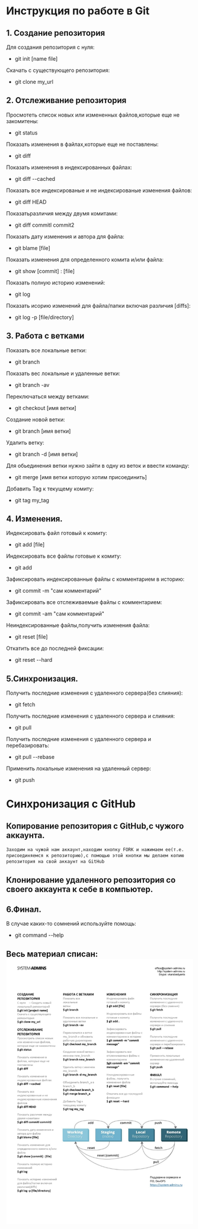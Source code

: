 # Инструкция по работе в Git

## 1. Создание репозитория

Для создания репозитория с нуля:
- git init [name file]

Скачать с существующего репозитория:
- git clone my_url

## 2. Отслеживание репозитория

Просмотеть список новых или измененных файлов,которые еще не закомитены:
- git status

Показать изменения в файлах,которые еще не поставлены:
- git diff

Показать изменения в индексированных файлах:
- git diff --cached

Показать все индексированые и не индексированые изменения файлов:
- git diff HEAD

Показатьразличия между двумя комитами:
- git diff commitl commit2

Показать дату изменения и автора для файла:
- git blame [file]

Показать изменения для определенного комита и/или файла:
- git show [commit] : [file]

Показать полную историю изменений:
- git log

Показать исорию изменений для файла/папки включая различия [diffs]:
- git log -p [file/directory]

## 3. Работа с ветками

Показать все локальные ветки:
- git branch

Показать вес локальные и удаленные ветки:
- git branch -av

Переключаться между ветками:
- git checkout [имя ветки]

Создание новой ветки:
- git branch [имя ветки]

Удалить ветку:
- git branch -d [имя ветки]

Для обьединения ветки нужно зайти в одну из веток и ввести команду:
- git merge [имя ветки которую хотим присоединить]

Добавить Tag к текущему комиту:
- git tag my_tag

## 4. Изменения.

Индексировать файл готовый к комиту:
- git add [file]

Индексировать все файлы готовые к комиту:
- git add

Зафиксировать индексированные файлы с комментарием в историю:
- git commit -m "сам комментарий"

Зафиксировать все отслеживаемые файлы с комментарием:
- git commit -am "сам комментарий"

Неиндексированные файлы,получить изменения файла:
- git reset [file]

Откатить все до последней фиксации:
- git reset --hard

## 5.Синхронизация.

Получить последние изменения с удаленного сервера(без слияния):
- git fetch

Получить последние изменения с удаленного сервера и слияния:
- git pull

Получить последние изменения с удаленного сервера и перебазировать:
- git pull --rebase

Применить локальные изменения на удаленный сервер:
- git push

# Синхронизация с GitHub

## Копирование репозитория с GitHub,с чужого аккаунта.

    Заходим на чужой нам аккаунт,находим кнопку FORK и нажимаем ее(т.е. присоединяемся к репозиторию),с помощью этой кнопки мы делаем копию репозитория на свой аккаунт на GitHub
 
## Клонирование удаленного репозитория со своего аккаунта к себе в компьютер. 

## 6.Финал.

В случае каких-то сомнений используйте помощь:
- git command --help

## Весь материал списан: ![](photo_2022.jpg)